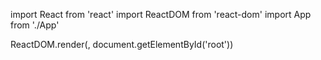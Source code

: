 import React  from 'react'
import ReactDOM  from 'react-dom'
import App from './App' 

ReactDOM.render(<App/>, document.getElementById('root'))